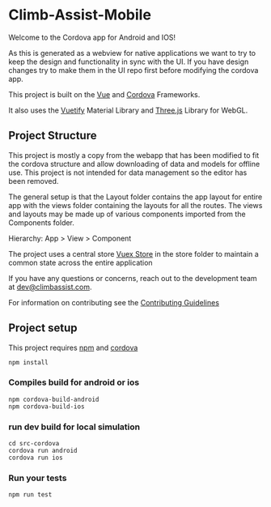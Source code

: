 # Climb-Assist-Mobile

Welcome to the Cordova app for Android and IOS!

As this is generated as a webview for native applications we want to try to keep the design and functionality in sync with the UI. If you have design changes try to make them in the UI repo first before modifying the cordova app.

This project is built on the [Vue](https://vuejs.org/) and [Cordova](https://cordova.apache.org/) Frameworks.

It also uses the [Vuetify](https://vuetifyjs.com/) Material Library and [Three.js](https://threejs.org/) Library for WebGL.

Project Structure
-----------------
This project is mostly a copy from the webapp that has been modified to fit the cordova structure and allow downloading of data and models for offline use. This project is not intended for data management so the editor has been removed.

The general setup is that the Layout folder contains the app layout for entire app with the views folder containing the layouts for all the routes. The views and layouts may be made up of various components imported from the Components folder.

Hierarchy: App > View > Component

The project uses a central store [Vuex Store](https://vuex.vuejs.org/) in the store folder to maintain a common state across the entire application

If you have any questions or concerns, reach out to the development team at
[dev@climbassist.com](mailto:dev@climbassist.com).

For information on contributing see the [Contributing Guidelines](CONTRIBUTING.md)

## Project setup
This project requires [npm](https://github.com/npm/cli) and [cordova](https://cordova.apache.org)


```
npm install
```

### Compiles build for android or ios
```
npm cordova-build-android
npm cordova-build-ios
```

### run dev build for local simulation
```
cd src-cordova
cordova run android
cordova run ios
```

### Run your tests
```
npm run test
```
